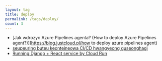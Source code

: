 ```yaml
---
layout: tag
title: deploy
permalink: /tags/deploy/
count: 3
---
```


- [Jak wdrozyc Azure Pipelines agenta? (How to deploy Azure Pipelines agent?)](https://blog.justcloud.pl/how to deploy azure pipelines agent)
- [seupeuring buteu keonteineowa CI/CD hwangyeong guseonghagi](https://futurecreator.github.io/2019/01/19/spring-boot-containerization-and-ci-cd-to-kubernetes-cluster/)
- [Running Django + React service by Cloud Run](https://kination.github.io/posts/2020-06-30-cloud-run-django-react/)
